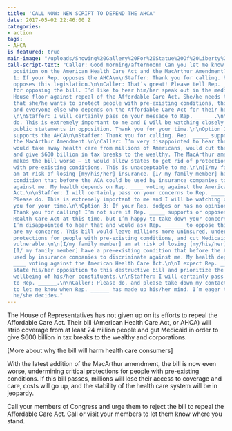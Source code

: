 ```yaml
---
title: 'CALL NOW: NEW SCRIPT TO DEFEND THE AHCA'
date: 2017-05-02 22:46:00 Z
categories:
- action
tags:
- AHCA
is featured: true
main-image: "/uploads/Showing%20Gallery%20For%20Statue%20Of%20Liberty%20Wallpaper%20Widescreen.jpg"
call-script-text: "Caller: Good morning/afternoon! Can you let me know Rep. ______’s
  position on the American Health Care Act and the MacArthur Amendment?\n\nOption
  1: If your Rep. opposes the AHCA\n\nStaffer: Thank you for calling. Rep. ______
  opposes this legislation.\n\nCaller: That’s great! Please tell Rep. ____ thank you
  for opposing the bill. I’d like to hear him/her speak out in the media or on the
  House floor against repeal of the Affordable Care Act. She/he needs to make it clear
  that she/he wants to protect people with pre-existing conditions, those on Medicaid,
  and everyone else who depends on the Affordable Care Act for their health and wellbeing.
  \n\nStaffer: I will certainly pass on your message to Rep. ______.\n\nCaller: Please
  do. This is extremely important to me and I will be watching closely for her/his
  public statements in opposition. Thank you for your time.\n\nOption 2: If your Rep.
  supports the AHCA\n\nStaffer: Thank you for calling. Rep. _____ supports AHCA and
  the MacArthur Amendment.\n\nCaller: I’m very disappointed to hear that. This bill
  would take away health care from millions of Americans, would cut the Medicaid program,
  and give $600 billion in tax breaks to the wealthy. The MacArthur amendment only
  makes the bill worse – it would allow states to get rid of protections for people
  with pre-existing conditions. This is unacceptable to me.\n\n[I/my family member]
  am at risk of losing [my/his/her] insurance. [I/ my family member] have a pre-existing
  condition that before the ACA could be used by insurance companies to discriminate
  against me. My health depends on Rep. ____ voting against the American Health Care
  Act.\n\nStaffer: I will certainly pass on your concerns to Rep. _________\n\nCaller:
  Please do. This is extremely important to me and I will be watching closely. Thank
  you for your time.\n\nOption 3: If your Rep. dodges or has no opinion on AHCA\n\nStaffer:
  Thank you for calling! I’m not sure if Rep. _____ supports or opposes the American
  Health Care Act at this time, but I’m happy to take down your concerns.\n\nCaller:
  I’m disappointed to hear that and would ask Rep. ______ to oppose this bill.\n\nHere
  are my concerns. This bill would leave millions more uninsured, undermine critical
  protections for people with pre-existing conditions, and cut Medicaid for the most
  vulnerable.\n\n[I/my family member] am at risk of losing [my/his/her] insurance.
  [I/ my family member] have a pre-existing condition that before the ACA could be
  used by insurance companies to discriminate against me. My health depends on Rep.
  ____ voting against the American Health Care Act.\n\nI expect Rep. _______ to publicly
  state his/her opposition to this destructive bill and prioritize the health and
  wellbeing of his/her constituents.\n\nStaffer: I will certainly pass on your concerns
  to Rep. ______.\n\nCaller: Please do, and please take down my contact information
  to let me know when Rep. ______ has made up his/her mind. I’m eager to hear what
  he/she decides."
---
```


The House of Representatives has not given up on its efforts to repeal the Affordable Care Act. Their bill (American Health Care Act, or AHCA) will strip coverage from at least 24 million people and gut Medicaid in order to give $600 billion in tax breaks to the wealthy and corporations.

[More about why the bill will harm health care consumers]

With the latest addition of the MacArthur amendment, the bill is now even worse, undermining critical protections for people with pre-existing conditions. If this bill passes, millions will lose their access to coverage and care, costs will go up, and the stability of the health care system will be in jeopardy.

Call your members of Congress and urge them to reject the bill to repeal the Affordable Care Act. Call or visit your members to let them know where you stand. 